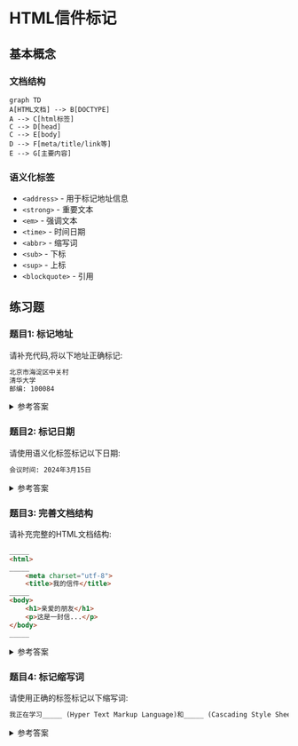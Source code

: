 # HTML信件标记

## 基本概念

### 文档结构
```mermaid
graph TD
A[HTML文档] --> B[DOCTYPE]
A --> C[html标签]
C --> D[head]
C --> E[body]
D --> F[meta/title/link等]
E --> G[主要内容]
```


### 语义化标签
- `<address>` - 用于标记地址信息
- `<strong>` - 重要文本
- `<em>` - 强调文本
- `<time>` - 时间日期
- `<abbr>` - 缩写词
- `<sub>` - 下标
- `<sup>` - 上标
- `<blockquote>` - 引用

## 练习题

### 题目1: 标记地址
请补充代码,将以下地址正确标记:
```html
北京市海淀区中关村
清华大学
邮编: 100084
```

<details><summary>参考答案</summary>

```html
<address>
北京市海淀区中关村
清华大学
邮编: 100084
</address>
```
</details>

### 题目2: 标记日期
请使用语义化标签标记以下日期:
```html
会议时间: 2024年3月15日
```

<details><summary>参考答案</summary>

```html
会议时间: <time datetime="2024-03-15">2024年3月15日</time>
```
</details>

### 题目3: 完善文档结构
请补充完整的HTML文档结构:
```html
_____ 
<html>
_____
    <meta charset="utf-8">
    <title>我的信件</title>
_____
<body>
    <h1>亲爱的朋友</h1>
    <p>这是一封信...</p>
</body>
_____
```

<details><summary>参考答案</summary>

```html
<!DOCTYPE html>
<html>
<head>
    <meta charset="utf-8">
    <title>我的信件</title>
</head>
<body>
    <h1>亲爱的朋友</h1>
    <p>这是一封信...</p>
</body>
</html>
```
</details>

### 题目4: 标记缩写词
请使用正确的标签标记以下缩写词:
```html
我正在学习_____ (Hyper Text Markup Language)和_____ (Cascading Style Sheets)。
```

<details><summary>参考答案</summary>

```html
我正在学习<abbr title="Hyper Text Markup Language">HTML</abbr>和<abbr title="Cascading Style Sheets">CSS</abbr>。
```
</details>